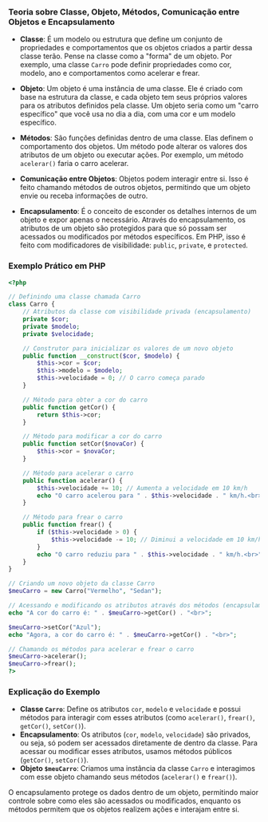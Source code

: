 ### Teoria sobre Classe, Objeto, Métodos, Comunicação entre Objetos e Encapsulamento

- **Classe**: É um modelo ou estrutura que define um conjunto de propriedades e comportamentos que os objetos criados a partir dessa classe terão. Pense na classe como a "forma" de um objeto. Por exemplo, uma classe `Carro` pode definir propriedades como cor, modelo, ano e comportamentos como acelerar e frear.

- **Objeto**: Um objeto é uma instância de uma classe. Ele é criado com base na estrutura da classe, e cada objeto tem seus próprios valores para os atributos definidos pela classe. Um objeto seria como um "carro específico" que você usa no dia a dia, com uma cor e um modelo específico.

- **Métodos**: São funções definidas dentro de uma classe. Elas definem o comportamento dos objetos. Um método pode alterar os valores dos atributos de um objeto ou executar ações. Por exemplo, um método `acelerar()` faria o carro acelerar.

- **Comunicação entre Objetos**: Objetos podem interagir entre si. Isso é feito chamando métodos de outros objetos, permitindo que um objeto envie ou receba informações de outro.

- **Encapsulamento**: É o conceito de esconder os detalhes internos de um objeto e expor apenas o necessário. Através do encapsulamento, os atributos de um objeto são protegidos para que só possam ser acessados ou modificados por métodos específicos. Em PHP, isso é feito com modificadores de visibilidade: `public`, `private`, e `protected`.

### Exemplo Prático em PHP

```php
<?php

// Definindo uma classe chamada Carro
class Carro {
    // Atributos da classe com visibilidade privada (encapsulamento)
    private $cor;
    private $modelo;
    private $velocidade;

    // Construtor para inicializar os valores de um novo objeto
    public function __construct($cor, $modelo) {
        $this->cor = $cor;
        $this->modelo = $modelo;
        $this->velocidade = 0; // O carro começa parado
    }

    // Método para obter a cor do carro
    public function getCor() {
        return $this->cor;
    }

    // Método para modificar a cor do carro
    public function setCor($novaCor) {
        $this->cor = $novaCor;
    }

    // Método para acelerar o carro
    public function acelerar() {
        $this->velocidade += 10; // Aumenta a velocidade em 10 km/h
        echo "O carro acelerou para " . $this->velocidade . " km/h.<br>";
    }

    // Método para frear o carro
    public function frear() {
        if ($this->velocidade > 0) {
            $this->velocidade -= 10; // Diminui a velocidade em 10 km/h
        }
        echo "O carro reduziu para " . $this->velocidade . " km/h.<br>";
    }
}

// Criando um novo objeto da classe Carro
$meuCarro = new Carro("Vermelho", "Sedan");

// Acessando e modificando os atributos através dos métodos (encapsulamento)
echo "A cor do carro é: " . $meuCarro->getCor() . "<br>";

$meuCarro->setCor("Azul");
echo "Agora, a cor do carro é: " . $meuCarro->getCor() . "<br>";

// Chamando os métodos para acelerar e frear o carro
$meuCarro->acelerar();
$meuCarro->frear();
?>
```

### Explicação do Exemplo

- **Classe `Carro`**: Define os atributos `cor`, `modelo` e `velocidade` e possui métodos para interagir com esses atributos (como `acelerar()`, `frear()`, `getCor()`, `setCor()`).
- **Encapsulamento**: Os atributos (`cor`, `modelo`, `velocidade`) são privados, ou seja, só podem ser acessados diretamente de dentro da classe. Para acessar ou modificar esses atributos, usamos métodos públicos (`getCor()`, `setCor()`).
- **Objeto `$meuCarro`**: Criamos uma instância da classe `Carro` e interagimos com esse objeto chamando seus métodos (`acelerar()` e `frear()`).

O encapsulamento protege os dados dentro de um objeto, permitindo maior controle sobre como eles são acessados ou modificados, enquanto os métodos permitem que os objetos realizem ações e interajam entre si.
